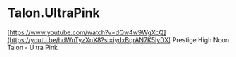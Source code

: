 # Talon.UltraPink

[https://www.youtube.com/watch?v=dQw4w9WgXcQ](https://youtu.be/hdWnTyzXnX8?si=iydxBqrAN7K5lyDX) 
Prestige High Noon Talon - Ultra Pink
